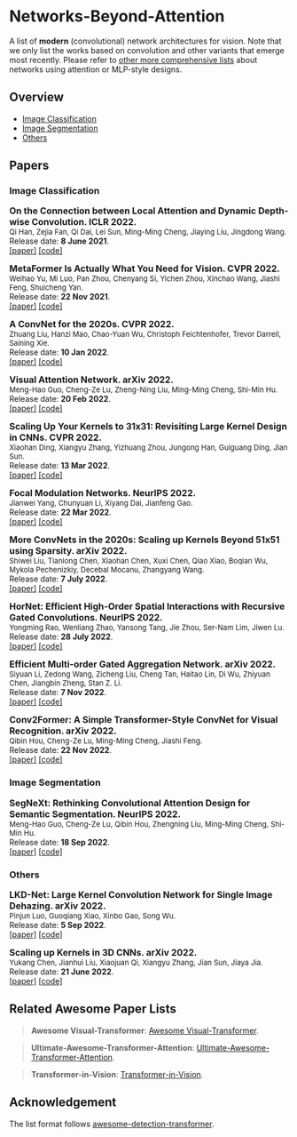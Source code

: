 # Networks-Beyond-Attention

A list of **modern** (convolutional) network architectures for vision. Note that we only list the works based on convolution and other variants that emerge most recently. Please refer to [other more comprehensive lists](#related-awesome-paper-lists) about networks using attention or MLP-style designs.

## Overview

- [Image Classification](#image-classification)
- [Image Segmentation](#image-segmentation)
- [Others](#others)

## Papers

### Image Classification 

<p>
<font size=3><b>On the Connection between Local Attention and Dynamic Depth-wise Convolution. ICLR 2022.</b></font>
<br>
<font size=2>Qi Han, Zejia Fan, Qi Dai, Lei Sun, Ming-Ming Cheng, Jiaying Liu, Jingdong Wang.</font>
<br>
Release date: <b>8 June 2021</b>.
<br> 
<a href='https://arxiv.org/abs/2106.04263'>[paper]</a> <a href='https://github.com/Atten4Vis/DemystifyLocalViT'>[code]</a>
</p>

<p>
<font size=3><b>MetaFormer Is Actually What You Need for Vision. CVPR 2022.</b></font>
<br>
<font size=2>Weihao Yu, Mi Luo, Pan Zhou, Chenyang Si, Yichen Zhou, Xinchao Wang, Jiashi Feng, Shuicheng Yan.</font>
<br>
Release date: <b>22 Nov 2021</b>.
<br> 
<a href='https://arxiv.org/abs/2111.11418'>[paper]</a> <a href='https://github.com/sail-sg/poolformer'>[code]</a>
</p>

<p>
<font size=3><b>A ConvNet for the 2020s. CVPR 2022.</b></font>
<br>
<font size=2>Zhuang Liu, Hanzi Mao, Chao-Yuan Wu, Christoph Feichtenhofer, Trevor Darrell, Saining Xie.</font>
<br>
Release date: <b>10 Jan 2022</b>.
<br> 
<a href='https://arxiv.org/pdf/2201.03545'>[paper]</a> <a href='https://github.com/facebookresearch/ConvNeXt'>[code]</a>
</p>

<p>
<font size=3><b>Visual Attention Network. arXiv 2022.</b></font>
<br>
<font size=2>Meng-Hao Guo, Cheng-Ze Lu, Zheng-Ning Liu, Ming-Ming Cheng, Shi-Min Hu.</font>
<br>
Release date: <b>20 Feb 2022</b>.
<br> 
<a href='https://arxiv.org/abs/2202.09741'>[paper]</a> <a href='https://github.com/Visual-Attention-Network'>[code]</a>
</p>

<p>
<font size=3><b>Scaling Up Your Kernels to 31x31: Revisiting Large Kernel Design in CNNs. CVPR 2022.</b></font>
<br>
<font size=2>Xiaohan Ding, Xiangyu Zhang, Yizhuang Zhou, Jungong Han, Guiguang Ding, Jian Sun.</font>
<br>
Release date: <b>13 Mar 2022</b>.
<br> 
<a href='https://arxiv.org/abs/2203.06717'>[paper]</a> <a href='https://github.com/megvii-research/RepLKNet'>[code]</a>
</p>

<p>
<font size=3><b>Focal Modulation Networks. NeurIPS 2022.</b></font>
<br>
<font size=2>Jianwei Yang, Chunyuan Li, Xiyang Dai, Jianfeng Gao.</font>
<br>
Release date: <b>22 Mar 2022</b>.
<br> 
<a href='https://arxiv.org/pdf/2203.11926'>[paper]</a> <a href='https://github.com/microsoft/FocalNet'>[code]</a>
</p>

<p>
<font size=3><b>More ConvNets in the 2020s: Scaling up Kernels Beyond 51x51 using Sparsity. arXiv 2022.</b></font>
<br>
<font size=2>Shiwei Liu, Tianlong Chen, Xiaohan Chen, Xuxi Chen, Qiao Xiao, Boqian Wu, Mykola Pechenizkiy, Decebal Mocanu, Zhangyang Wang.</font>
<br>
Release date: <b>7 July 2022</b>.
<br> 
<a href='https://arxiv.org/abs/2207.14284'>[paper]</a> <a href='https://github.com/VITA-Group/SLaK'>[code]</a>
</p>

<p>
<font size=3><b>HorNet: Efficient High-Order Spatial Interactions with Recursive Gated Convolutions. NeurIPS 2022.</b></font>
<br>
<font size=2>Yongming Rao, Wenliang Zhao, Yansong Tang, Jie Zhou, Ser-Nam Lim, Jiwen Lu.</font>
<br>
Release date: <b>28 July 2022</b>.
<br> 
<a href='https://arxiv.org/abs/2207.14284'>[paper]</a> <a href='https://github.com/raoyongming/HorNet'>[code]</a>
</p>

<p>
<font size=3><b>Efficient Multi-order Gated Aggregation Network. arXiv 2022.</b></font>
<br>
<font size=2>Siyuan Li, Zedong Wang, Zicheng Liu, Cheng Tan, Haitao Lin, Di Wu, Zhiyuan Chen, Jiangbin Zheng, Stan Z. Li.</font>
<br>
Release date: <b>7 Nov 2022</b>.
<br>
<a href='https://arxiv.org/abs/2211.03295'>[paper]</a> <a href=''>[code]</a>
</p>

<p>
<font size=3><b>Conv2Former: A Simple Transformer-Style ConvNet for Visual Recognition. arXiv 2022.</b></font>
<br>
<font size=2>Qibin Hou, Cheng-Ze Lu, Ming-Ming Cheng, Jiashi Feng.</font>
<br>
Release date: <b>22 Nov 2022</b>.
<br>
<a href='https://arxiv.org/abs/2211.11943'>[paper]</a> <a href='https://github.com/HVision-NKU/Conv2Former'>[code]</a>
</p>

### Image Segmentation

<p>
<font size=3><b>SegNeXt: Rethinking Convolutional Attention Design for Semantic Segmentation. NeurIPS 2022.</b></font>
<br>
<font size=2>Meng-Hao Guo, Cheng-Ze Lu, Qibin Hou, Zhengning Liu, Ming-Ming Cheng, Shi-Min Hu.</font>
<br>
Release date: <b>18 Sep 2022</b>.
<br> 
<a href='https://arxiv.org/abs/2209.08575v1'>[paper]</a> <a href='https://github.com/Visual-Attention-Network/SegNeXt'>[code]</a>
</p>

### Others

<p>
<font size=3><b>LKD-Net: Large Kernel Convolution Network for Single Image Dehazing. arXiv 2022.</b></font>
<br>
<font size=2>Pinjun Luo, Guoqiang Xiao, Xinbo Gao, Song Wu.</font>
<br>
Release date: <b>5 Sep 2022</b>.
<br> 
<a href='https://arxiv.org/abs/2209.01788'>[paper]</a> <a href='https://github.com/SWU-CS-MediaLab/LKD-Net'>[code]</a>
</p>

<p>
<font size=3><b>Scaling up Kernels in 3D CNNs. arXiv 2022.</b></font>
<br>
<font size=2>Yukang Chen, Jianhui Liu, Xiaojuan Qi, Xiangyu Zhang, Jian Sun, Jiaya Jia.</font>
<br>
Release date: <b>21 June 2022</b>.
<br> 
<a href='https://arxiv.org/abs/2206.10555'>[paper]</a> <a href='https://github.com/dvlab-research/LargeKernel3D'>[code]</a>
</p>


## Related Awesome Paper Lists

> **Awesome Visual-Transformer**: [Awesome Visual-Transformer](https://github.com/dk-liang/Awesome-Visual-Transformer).

> **Ultimate-Awesome-Transformer-Attention**: [Ultimate-Awesome-Transformer-Attention](https://github.com/cmhungsteve/Awesome-Transformer-Attention#other-attention-free).

> **Transformer-in-Vision**: [Transformer-in-Vision](https://github.com/Yangzhangcst/Transformer-in-Computer-Vision).

## Acknowledgement

The list format follows [awesome-detection-transformer](https://github.com/IDEA-Research/awesome-detection-transformer).
